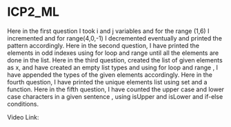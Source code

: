 # ICP2_ML
Here in the first question I took i and j variables and for the range (1,6) I incremented and for range(4,0,-1) I decremented eventually and printed the pattern accordingly.
Here in the second question, I have printed the elements in odd indexes using for loop and range until all the elements are done in the list.
 Here in the third question, created the list of given elements as x, and have created an empty list types and using for loop and range , I have appended the types of the given elements accordingly.
 Here in the fourth question, I have printed the unique elements list using set and a function.
 Here in the fifth question, I have counted the upper case and lower case characters in a given sentence , using isUpper and isLower and if-else conditions.
 
 Video Link: 
